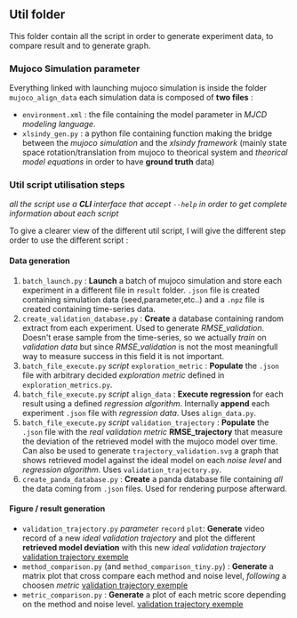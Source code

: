 ## Util folder

This folder contain all the script in order to generate experiment data, to compare result and to generate graph.

### Mujoco Simulation parameter

Everything linked with launching mujoco simulation is inside the folder `mujoco_align_data` each simulation data is composed of **two files** :
- `environment.xml` : the file containing the model parameter in *MJCD modeling language*.
- `xlsindy_gen.py` : a python file containing function making the bridge between the *mujoco simulation* and the *xlsindy framework* (mainly state space rotation/translation from mujoco to theorical system and *theorical model equations* in order to have **ground truth** data)

### Util script utilisation steps

*all the script use a **CLI** interface that accept `--help` in order to get complete information about each script*

To give a clearer view of the different util script, I will give the different step order to use the different script :

#### Data generation 

1. `batch_launch.py` : **Launch** a batch of mujoco simulation and store each experiment in a different file in `result` folder. `.json` file is created containing simulation data (seed,parameter,etc..) and a `.npz` file is created containing time-series data.
2. `create_validation_database.py` : **Create** a database containing random extract from each experiment. Used to generate *RMSE_validation*. Doesn't erase sample from the time-series, so we actually *train* on *validation data* but since *RMSE_validation* is not the most meaningfull way to measure success in this field it is not important.
3. `batch_file_execute.py` *script* `exploration_metric` : **Populate** the `.json` file with arbitrary decided *exploration metric* defined in `exploration_metrics.py`.
4. `batch_file_execute.py` *script* `align_data` : **Execute regression** for each result using a defined *regression algorithm*. Internally **append** each experiment `.json` file with *regression data*. Uses `align_data.py`.
5. `batch_file_execute.py` *script* `validation_trajectory` : **Populate** the `.json` file with the *real validation metric* **RMSE_trajectory** that measure the deviation of the retrieved model with the mujoco model over time. Can also be used to generate `trajectory_validation.svg` a graph that shows retrieved model against the ideal model on each *noise level* and *regression algorithm*. Uses `validation_trajectory.py`.
6. `create_panda_database.py` : **Create** a panda database file containing *all* the data coming from `.json` files. Used for rendering purpose afterward.

#### Figure / result generation

- `validation_trajectory.py` *parameter* `record` `plot`: **Generate** video record of a new *ideal validation trajectory* and plot the different **retrieved model deviation** with this new *ideal validation trajectory*
[validation trajectory exemple](/util/exemple_figures/trajectory_validation.svg)
- `method_comparison.py` (and `method_comparison_tiny.py`) : **Generate** a matrix plot that cross compare each method and noise level, *following* a choosen *metric*
[validation trajectory exemple](/util/exemple_figures/method_comparison_RMSE_trajectory.svg)
- `metric_comparison.py` : **Generate** a plot of each metric score depending on the method and noise level.
[validation trajectory exemple](/util/exemple_figures/metric_comparison.svg)